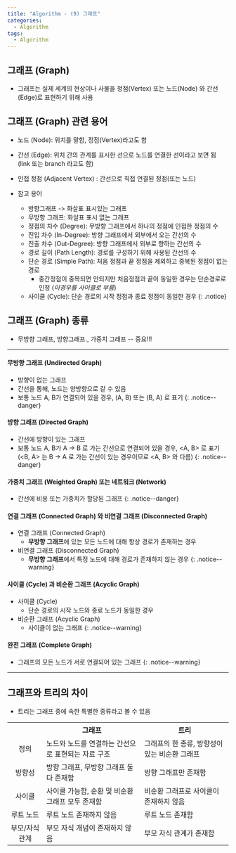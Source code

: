 ```yaml
---
title: "Algorithm - (9) 그래프"
categories:
  - Algorithm
tags:
  - Algorithm
---
```

## 그래프 (Graph)
* 그래프는 실제 세계의 현상이나 사물을 정점(Vertex) 또는 노드(Node) 와 간선(Edge)로 표현하기 위해 사용  

## 그래프 (Graph) 관련 용어
- 노드 (Node): 위치를 말함, 정점(Vertex)라고도 함
- 간선 (Edge): 위치 간의 관계를 표시한 선으로 노드를 연결한 선이라고 보면 됨 (link 또는 branch 라고도 함)
- 인접 정점 (Adjacent Vertex) : 간선으로 직접 연결된 정점(또는 노드)

- 참고 용어
    - 방향그래프 -> 화살표 표시있는 그래프
    - 무방향 그래프: 화살표 표시 없는 그래프
    - 정점의 차수 (Degree): 무방향 그래프에서 하나의 정점에 인접한 정점의 수
    - 진입 차수 (In-Degree): 방향 그래프에서 외부에서 오는 간선의 수
    - 진출 차수 (Out-Degree): 방향 그래프에서 외부로 향하는 간선의 수
    - 경로 길이 (Path Length): 경로를 구성하기 위해 사용된 간선의 수
    - 단순 경로 (Simple Path): 처음 정점과 끝 정점을 제외하고 중복된 정점이 없는 경로
		- 중간정점이 중복되면 안되지만 처음정점과 끝이 동일한 경우는 단순경로로 인정  (*이경우를 사이클로 부름*)
    - 사이클 (Cycle): 단순 경로의 시작 정점과 종료 정점이 동일한 경우
{: .notice}  

## 그래프 (Graph) 종류
* 무방향 그래프, 방향그래프., 가중치 그래프 -- 중요!!!
---
#### 무방향 그래프 (Undirected Graph)
- 방향이 없는 그래프
- 간선을 통해, 노드는 양방향으로 갈 수 있음
- 보통 노드 A, B가 연결되어 있을 경우, (A, B) 또는 (B, A) 로 표기
{: .notice--danger}

#### 방향 그래프 (Directed Graph)
- 간선에 방향이 있는 그래프
- 보통 노드 A, B가 A -> B 로 가는 간선으로 연결되어 있을 경우, <A, B> 로 표기 (<B, A> 는 B -> A 로 가는 간선이 있는 경우이므로 <A, B> 와 다름)
{: .notice--danger}

#### 가중치 그래프 (Weighted Graph) 또는 네트워크 (Network)
- 간선에 비용 또는 가중치가 할당된 그래프
{: .notice--danger}

#### 연결 그래프 (Connected Graph) 와 비연결 그래프 (Disconnected Graph)
- 연결 그래프 (Connected Graph)
    - **무방향 그래프**에 있는 모든 노드에 대해 항상 경로가 존재하는 경우
- 비연결 그래프 (Disconnected Graph)
    - **무방향 그래프**에서 특정 노드에 대해 경로가 존재하지 않는 경우
{: .notice--warning}
  
#### 사이클 (Cycle) 과 비순환 그래프 (Acyclic Graph)
- 사이클 (Cycle)
    - 단순 경로의 시작 노드와 종료 노드가 동일한 경우
- 비순환 그래프 (Acyclic Graph)
    - 사이클이 없는 그래프
{: .notice--warning}

#### 완전 그래프 (Complete Graph)
- 그래프의 모든 노드가 서로 연결되어 있는 그래프
{: .notice--warning}

---

## 그래프와 트리의 차이
- 트리는 그래프 중에 속한 특별한 종류라고 볼 수 있음

<div style="text-align:left">
<table>
  <tr>
    <th></th>
    <th style="text-align:center">그래프</th>
    <th style="text-align:center">트리</th>
  </tr>
  <tr>
    <td style="text-align:center">정의</td>
    <td style="text-align:left">노드와 노드를 연결하는 간선으로 표현되는 자료 구조</td>
    <td style="text-align:left">그래프의 한 종류, 방향성이 있는 비순환 그래프</td>
  </tr>
  <tr>
    <td style="text-align:center">방향성</td>
    <td style="text-align:left">방향 그래프, 무방향 그래프 둘다 존재함</td>
    <td style="text-align:left">방향 그래프만 존재함</td>
  </tr>
  <tr>
    <td style="text-align:center">사이클</td>
    <td style="text-align:left">사이클 가능함, 순환 및 비순환 그래프 모두 존재함</td>
    <td style="text-align:left">비순환 그래프로 사이클이 존재하지 않음</td>
  </tr>
  <tr>
    <td style="text-align:center">루트 노드</td>
    <td style="text-align:left">루트 노드 존재하지 않음</td>
    <td style="text-align:left">루트 노드 존재함</td>
  </tr>
  <tr>
    <td style="text-align:center">부모/자식 관계</td>
    <td style="text-align:left">부모 자식 개념이 존재하지 않음</td>
    <td style="text-align:left">부모 자식 관계가 존재함</td>
  </tr>
</table>
</div>
